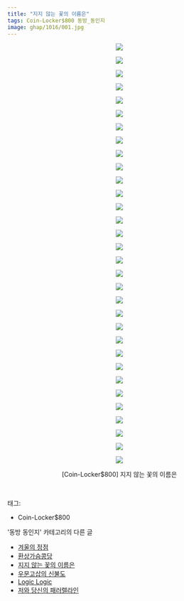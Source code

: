 ```yaml
---
title: "지지 않는 꽃의 이름은"
tags: Coin-Locker$800 동방_동인지
image: ghap/1016/001.jpg
---
```

<div class="article">
<p style="text-align: center; clear: none; float: none;"><img src="{{ site.nasurl }}/ghap/1016/001.jpg"/></p>
<p style="text-align: center; clear: none; float: none;"><img src="{{ site.nasurl }}/ghap/1016/002.jpg"/></p>
<p style="text-align: center; clear: none; float: none;"><img src="{{ site.nasurl }}/ghap/1016/003.jpg"/></p>
<p style="text-align: center; clear: none; float: none;"><img src="{{ site.nasurl }}/ghap/1016/004.jpg"/></p>
<p style="text-align: center; clear: none; float: none;"><img src="{{ site.nasurl }}/ghap/1016/005.jpg"/></p>
<p style="text-align: center; clear: none; float: none;"><img src="{{ site.nasurl }}/ghap/1016/006.jpg"/></p>
<p style="text-align: center; clear: none; float: none;"><img src="{{ site.nasurl }}/ghap/1016/007.jpg"/></p>
<p style="text-align: center; clear: none; float: none;"><img src="{{ site.nasurl }}/ghap/1016/008.jpg"/></p>
<p style="text-align: center; clear: none; float: none;"><img src="{{ site.nasurl }}/ghap/1016/009.jpg"/></p>
<p style="text-align: center; clear: none; float: none;"><img src="{{ site.nasurl }}/ghap/1016/010.jpg"/></p>
<p style="text-align: center; clear: none; float: none;"><img src="{{ site.nasurl }}/ghap/1016/011.jpg"/></p>
<p style="text-align: center; clear: none; float: none;"><img src="{{ site.nasurl }}/ghap/1016/012.jpg"/></p>
<p style="text-align: center; clear: none; float: none;"><img src="{{ site.nasurl }}/ghap/1016/013.jpg"/></p>
<p style="text-align: center; clear: none; float: none;"><img src="{{ site.nasurl }}/ghap/1016/014.jpg"/></p>
<p style="text-align: center; clear: none; float: none;"><img src="{{ site.nasurl }}/ghap/1016/015.jpg"/></p>
<p style="text-align: center; clear: none; float: none;"><img src="{{ site.nasurl }}/ghap/1016/016.jpg"/></p>
<p style="text-align: center; clear: none; float: none;"><img src="{{ site.nasurl }}/ghap/1016/017.jpg"/></p>
<p style="text-align: center; clear: none; float: none;"><img src="{{ site.nasurl }}/ghap/1016/018.jpg"/></p>
<p style="text-align: center; clear: none; float: none;"><img src="{{ site.nasurl }}/ghap/1016/019.jpg"/></p>
<p style="text-align: center; clear: none; float: none;"><img src="{{ site.nasurl }}/ghap/1016/020.jpg"/></p>
<p style="text-align: center; clear: none; float: none;"><img src="{{ site.nasurl }}/ghap/1016/021.jpg"/></p>
<p style="text-align: center; clear: none; float: none;"><img src="{{ site.nasurl }}/ghap/1016/022.jpg"/></p>
<p style="text-align: center; clear: none; float: none;"><img src="{{ site.nasurl }}/ghap/1016/023.jpg"/></p>
<p style="text-align: center; clear: none; float: none;"><img src="{{ site.nasurl }}/ghap/1016/024.jpg"/></p>
<p style="text-align: center; clear: none; float: none;"><img src="{{ site.nasurl }}/ghap/1016/025.jpg"/></p>
<p style="text-align: center; clear: none; float: none;"><img src="{{ site.nasurl }}/ghap/1016/026.jpg"/></p>
<p style="text-align: center; clear: none; float: none;"><img src="{{ site.nasurl }}/ghap/1016/027.jpg"/></p>
<p style="text-align: center; clear: none; float: none;"><img src="{{ site.nasurl }}/ghap/1016/028.jpg"/></p>
<p style="text-align: center; clear: none; float: none;"><img src="{{ site.nasurl }}/ghap/1016/029.jpg"/></p>
<p style="text-align: center; clear: none; float: none;"><img src="{{ site.nasurl }}/ghap/1016/030.jpg"/></p>
<p style="text-align: center; clear: none; float: none;"><img src="{{ site.nasurl }}/ghap/1016/031.jpg"/></p>
<p style="text-align: center; clear: none; float: none;"><img src="{{ site.nasurl }}/ghap/1016/032.jpg"/></p>
<p style="text-align: center; clear: none; float: none;">[Coin-Locker$800] 지지 않는 꽃의 이름은</p>
<p><br/></p>
</div><div class="tagTrail">
<p>태그: </p>
<ul>
<li>Coin-Locker$800</li>
</ul>
</div><div class="another">
<p>'동방 동인지' 카테고리의 다른 글</p>
<ul>
<li><a href="/2016-07-22-ghap_1018">겨울의 정점</a></li>
<li><a href="/2016-07-22-ghap_1017">환상가슴콩당</a></li>
<li><a href="/2016-07-22-ghap_1016">지지 않는 꽃의 이름은</a></li>
<li><a href="/2016-07-22-ghap_1015">우문고삽의 신불도</a></li>
<li><a href="/2016-07-22-ghap_1014">Logic Logic</a></li>
<li><a href="/2016-07-22-ghap_1013">저와 당신의 패러렐라인</a></li>
</ul>
</div><div class="cb_module cb_fluid">
<div class="cb_wrt cb_profile">
</div><!-- commentList close -->
</div>